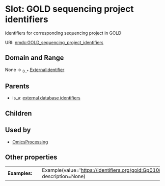 
# Slot: GOLD sequencing project identifiers


identifiers for corresponding sequencing project in GOLD

URI: [nmdc:GOLD_sequencing_project_identifiers](https://microbiomedata/meta/GOLD_sequencing_project_identifiers)


## Domain and Range

None &#8594;  <sub>0..\*</sub> [ExternalIdentifier](types/ExternalIdentifier.md)

## Parents

 *  is_a: [external database identifiers](external_database_identifiers.md)

## Children


## Used by

 * [OmicsProcessing](OmicsProcessing.md)

## Other properties

|  |  |  |
| --- | --- | --- |
| **Examples:** | | Example(value='https://identifiers.org/gold:Gp0108335', description=None) |

